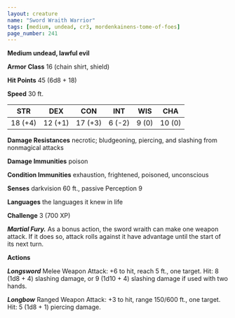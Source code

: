 ```yaml
---
layout: creature
name: "Sword Wraith Warrior"
tags: [medium, undead, cr3, mordenkainens-tome-of-foes]
page_number: 241
---
```


**Medium undead, lawful evil**

**Armor Class** 16 (chain shirt, shield)

**Hit Points** 45  (6d8 + 18)

**Speed** 30 ft.

|   STR   |   DEX   |   CON   |   INT   |   WIS   |   CHA   |
|:-------:|:-------:|:-------:|:-------:|:-------:|:-------:|
| 18 (+4) | 12 (+1) | 17 (+3) | 6 (-2) | 9 (0) | 10 (0) |

**Damage Resistances** necrotic; bludgeoning, piercing, and slashing from nonmagical attacks

**Damage Immunities** poison

**Condition Immunities** exhaustion, frightened, poisoned, unconscious

**Senses** darkvision 60 ft., passive Perception 9

**Languages** the languages it knew in life

**Challenge** 3 (700 XP)

***Martial Fury.*** As a bonus action, the sword wraith can make one weapon attack. If it does so, attack rolls against it have advantage until the start of its next turn.

**Actions**

***Longsword*** Melee Weapon Attack: +6 to hit, reach 5 ft., one target. Hit: 8 (1d8 + 4) slashing damage, or 9 (1d10 + 4) slashing damage if used with two hands.

***Longbow*** Ranged Weapon Attack: +3 to hit, range 150/600 ft., one target. Hit: 5 (1d8 + 1) piercing damage.